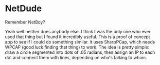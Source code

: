 # NetDude
Remember NetBoy?

Yeah well neither does anybody else. I think I was the only one who ever used that thing but I found it incredibly useful. This is a proof of concept app to see if I could do something similar. It uses SharpPCap, which needs WPCAP (good luck finding that thing) to work. The idea is pretty simple: draw a circle segmented into dots of .05 radians, then assign an IP to each dot and connect them with lines, depending on who's talking to whom.


